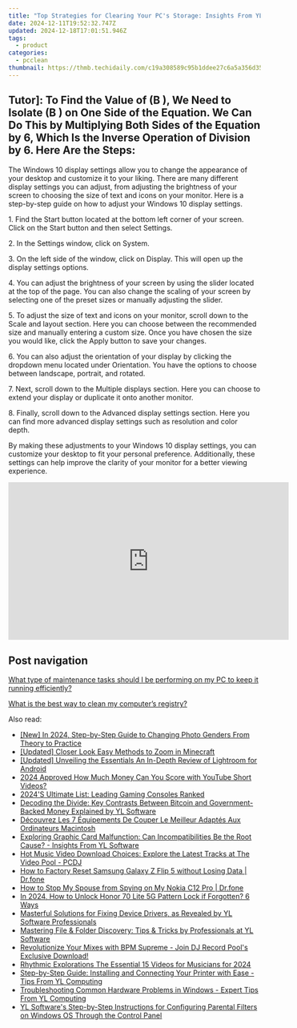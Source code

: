 ```yaml
---
title: "Top Strategies for Clearing Your PC's Storage: Insights From YL Computing"
date: 2024-12-11T19:52:32.747Z
updated: 2024-12-18T17:01:51.946Z
tags:
  - product
categories:
  - pcclean
thumbnail: https://thmb.techidaily.com/c19a308589c95b1ddee27c6a5a356d350b91c656d430e8488c37e77595b9f657.jpg
---
```


## Tutor]: To Find the Value of \(B \), We Need to Isolate \(B \) on One Side of the Equation. We Can Do This by Multiplying Both Sides of the Equation by 6, Which Is the Inverse Operation of Division by 6. Here Are the Steps:

The Windows 10 display settings allow you to change the appearance of your desktop and customize it to your liking. There are many different display settings you can adjust, from adjusting the brightness of your screen to choosing the size of text and icons on your monitor. Here is a step-by-step guide on how to adjust your Windows 10 display settings. 

1\. Find the Start button located at the bottom left corner of your screen. Click on the Start button and then select Settings.

2\. In the Settings window, click on System.

3\. On the left side of the window, click on Display. This will open up the display settings options. 

4\. You can adjust the brightness of your screen by using the slider located at the top of the page. You can also change the scaling of your screen by selecting one of the preset sizes or manually adjusting the slider.

5\. To adjust the size of text and icons on your monitor, scroll down to the Scale and layout section. Here you can choose between the recommended size and manually entering a custom size. Once you have chosen the size you would like, click the Apply button to save your changes.

6\. You can also adjust the orientation of your display by clicking the dropdown menu located under Orientation. You have the options to choose between landscape, portrait, and rotated.

7\. Next, scroll down to the Multiple displays section. Here you can choose to extend your display or duplicate it onto another monitor.

8\. Finally, scroll down to the Advanced display settings section. Here you can find more advanced display settings such as resolution and color depth. 

By making these adjustments to your Windows 10 display settings, you can customize your desktop to fit your personal preference. Additionally, these settings can help improve the clarity of your monitor for a better viewing experience.

<!-- affiliate ads begin -->
<iframe width="560" height="315" src="https://www.youtube.com/embed/cDNwgyE0nbY?si=3k_WBhpIw3WudJot" title="YouTube video player" frameborder="0" allow="accelerometer; autoplay; clipboard-write; encrypted-media; gyroscope; picture-in-picture; web-share" referrerpolicy="strict-origin-when-cross-origin" allowfullscreen></iframe>
<!-- affiliate ads end -->

## Post navigation

[What type of maintenance tasks should I be performing on my PC to keep it running efficiently?](https://tools.techidaily.com/pcclean/products/)

[What is the best way to clean my computer’s registry?](https://tools.techidaily.com/pcclean/products/)

<ins class="adsbygoogle"
     style="display:block"
     data-ad-format="autorelaxed"
     data-ad-client="ca-pub-7571918770474297"
     data-ad-slot="1223367746"></ins>

<ins class="adsbygoogle"
     style="display:block"
     data-ad-client="ca-pub-7571918770474297"
     data-ad-slot="8358498916"
     data-ad-format="auto"
     data-full-width-responsive="true"></ins>

<span class="atpl-alsoreadstyle">Also read:</span>
<div><ul>
<li><a href="https://instagram-video-recordings.techidaily.com/new-in-2024-step-by-step-guide-to-changing-photo-genders-from-theory-to-practice/"><u>[New] In 2024, Step-by-Step Guide to Changing Photo Genders From Theory to Practice</u></a></li>
<li><a href="https://fox-helps.techidaily.com/updated-closer-look-easy-methods-to-zoom-in-minecraft/"><u>[Updated] Closer Look Easy Methods to Zoom in Minecraft</u></a></li>
<li><a href="https://some-tips.techidaily.com/updated-unveiling-the-essentials-an-in-depth-review-of-lightroom-for-android/"><u>[Updated] Unveiling the Essentials An In-Depth Review of Lightroom for Android</u></a></li>
<li><a href="https://youtube-stream.techidaily.com/2024-approved-how-much-money-can-you-score-with-youtube-short-videos/"><u>2024 Approved How Much Money Can You Score with YouTube Short Videos?</u></a></li>
<li><a href="https://buynow-info.techidaily.com/2024s-ultimate-list-leading-gaming-consoles-ranked/"><u>2024'S Ultimate List: Leading Gaming Consoles Ranked</u></a></li>
<li><a href="https://discover-able.techidaily.com/decoding-the-divide-key-contrasts-between-bitcoin-and-government-backed-money-explained-by-yl-software/"><u>Decoding the Divide: Key Contrasts Between Bitcoin and Government-Backed Money Explained by YL Software</u></a></li>
<li><a href="https://win-premium.techidaily.com/decouvrez-les-7-equipements-de-couper-le-meilleur-adaptes-aux-ordinateurs-macintosh/"><u>Découvrez Les 7 Équipements De Couper Le Meilleur Adaptés Aux Ordinateurs Macintosh</u></a></li>
<li><a href="https://discover-able.techidaily.com/exploring-graphic-card-malfunction-can-incompatibilities-be-the-root-cause-insights-from-yl-software/"><u>Exploring Graphic Card Malfunction: Can Incompatibilities Be the Root Cause? - Insights From YL Software</u></a></li>
<li><a href="https://discover-able.techidaily.com/hot-music-video-download-choices-explore-the-latest-tracks-at-the-video-pool-pcdj/"><u>Hot Music Video Download Choices: Explore the Latest Tracks at The Video Pool - PCDJ</u></a></li>
<li><a href="https://techidaily.com/how-to-factory-reset-samsung-galaxy-z-flip-5-without-losing-data-drfone-by-drfone-reset-android-reset-android/"><u>How to Factory Reset Samsung Galaxy Z Flip 5 without Losing Data | Dr.fone</u></a></li>
<li><a href="https://change-location.techidaily.com/how-to-stop-my-spouse-from-spying-on-my-nokia-c12-pro-drfone-by-drfone-virtual-android/"><u>How to Stop My Spouse from Spying on My Nokia C12 Pro | Dr.fone</u></a></li>
<li><a href="https://unlock-android.techidaily.com/in-2024-how-to-unlock-honor-70-lite-5g-pattern-lock-if-forgotten-6-ways-by-drfone-android/"><u>In 2024, How to Unlock Honor 70 Lite 5G Pattern Lock if Forgotten? 6 Ways</u></a></li>
<li><a href="https://discover-able.techidaily.com/masterful-solutions-for-fixing-device-drivers-as-revealed-by-yl-software-professionals/"><u>Masterful Solutions for Fixing Device Drivers, as Revealed by YL Software Professionals</u></a></li>
<li><a href="https://discover-able.techidaily.com/mastering-file-and-folder-discovery-tips-and-tricks-by-professionals-at-yl-software/"><u>Mastering File & Folder Discovery: Tips & Tricks by Professionals at YL Software</u></a></li>
<li><a href="https://discover-able.techidaily.com/revolutionize-your-mixes-with-bpm-supreme-join-dj-record-pools-exclusive-download/"><u>Revolutionize Your Mixes with BPM Supreme - Join DJ Record Pool's Exclusive Download!</u></a></li>
<li><a href="https://facebook-video-share.techidaily.com/rhythmic-explorations-the-essential-15-videos-for-musicians-for-2024/"><u>Rhythmic Explorations The Essential 15 Videos for Musicians for 2024</u></a></li>
<li><a href="https://discover-able.techidaily.com/step-by-step-guide-installing-and-connecting-your-printer-with-ease-tips-from-yl-computing/"><u>Step-by-Step Guide: Installing and Connecting Your Printer with Ease - Tips From YL Computing</u></a></li>
<li><a href="https://discover-able.techidaily.com/troubleshooting-common-hardware-problems-in-windows-expert-tips-from-yl-computing/"><u>Troubleshooting Common Hardware Problems in Windows - Expert Tips From YL Computing</u></a></li>
<li><a href="https://discover-able.techidaily.com/yl-softwares-step-by-step-instructions-for-configuring-parental-filters-on-windows-os-through-the-control-panel/"><u>YL Software's Step-by-Step Instructions for Configuring Parental Filters on Windows OS Through the Control Panel</u></a></li>
</ul></div>

